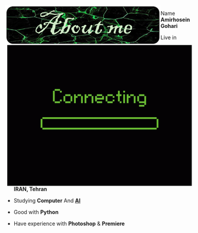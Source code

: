 <div>
<img src="./images/aboutme.png" width="420" align="left" />
<img src="./images/loading.gif" align="right">
</div>


- Name **Amirhosein Gohari**

- Live in **IRAN, Tehran**

- Studying **Computer** And [**AI**](https://en.wikipedia.org/wiki/Artificial_intelligence)

- Good with **Python** 

- Have experience with **Photoshop** & **Premiere**
